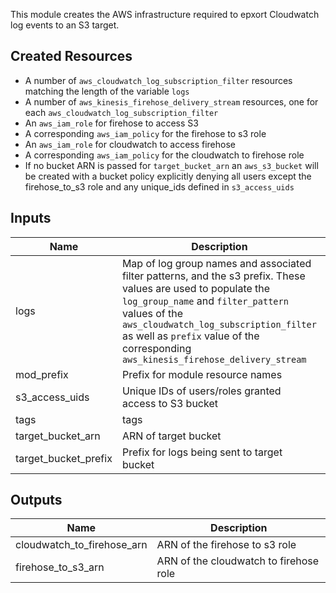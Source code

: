
This module creates the AWS infrastructure required to epxort Cloudwatch log events to an S3 target.

## Created Resources
- A number of `aws_cloudwatch_log_subscription_filter` resources matching the length of the variable `logs`
- A number of `aws_kinesis_firehose_delivery_stream` resources, one for each `aws_cloudwatch_log_subscription_filter`
- An `aws_iam_role` for firehose to access S3
- A corresponding `aws_iam_policy` for the firehose to s3 role
- An `aws_iam_role` for cloudwatch to access firehose
- A corresponding `aws_iam_policy` for the cloudwatch to firehose role
- If no bucket ARN is passed for `target_bucket_arn` an `aws_s3_bucket` will be created with a bucket policy explicitly denying all users except the firehose_to_s3 role and any unique_ids defined in `s3_access_uids`

## Inputs

| Name | Description | Type | Default | Required |
|------|-------------|:----:|:-----:|:-----:|
| logs | Map of log group names and associated filter patterns, and the s3 prefix.  These values are used to populate the `log_group_name` and `filter_pattern` values of the `aws_cloudwatch_log_subscription_filter` as well as `prefix` value of the corresponding `aws_kinesis_firehose_delivery_stream` | map | - | yes |
| mod_prefix | Prefix for module resource names | string | `cwl` | no |
| s3_access_uids | Unique IDs of users/roles granted access to S3 bucket | list | - | yes |
| tags | tags | map | `<map>` | no |
| target_bucket_arn | ARN of target bucket | string | `0` | no |
| target_bucket_prefix | Prefix for logs being sent to target bucket | string | `0` | no |

## Outputs

| Name | Description |
|------|-------------|
| cloudwatch_to_firehose_arn | ARN of the firehose to s3 role |
| firehose_to_s3_arn | ARN of the cloudwatch to firehose role |

